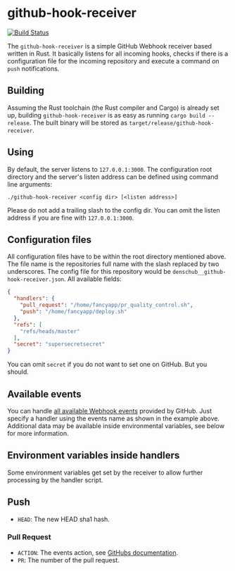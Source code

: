 # github-hook-receiver
[![Build Status](https://api.travis-ci.org/denschub/github-hook-receiver.svg)](http://travis-ci.org/denschub/github-hook-receiver)

The `github-hook-receiver` is a simple GitHub Webhook receiver based written in
Rust. It basically listens for all incoming hooks, checks if there is a
configuration file for the incoming repository and execute a command on `push`
notifications.

## Building

Assuming the Rust toolchain (the Rust compiler and Cargo) is already set up,
building `github-hook-receiver` is as easy as running `cargo build --release`.
The built binary will be stored as `target/release/github-hook-receiver`.

## Using

By default, the server listens to `127.0.0.1:3000`. The configuration root
directory and the server's listen address can be defined using command line
arguments:

```
./github-hook-receiver <config dir> [<listen address>]
```

Please do not add a trailing slash to the config dir. You can omit the listen
address if you are fine with `127.0.0.1:3000`.

## Configuration files

All configuration files have to be within the root directory mentioned above.
The file name is the repositories full name with the slash replaced by two
underscores. The config file for this repository would be
`denschub__github-hook-receiver.json`. All available fields:

```json
{
  "handlers": {
    "pull_request": "/home/fancyapp/pr_quality_control.sh",
    "push": "/home/fancyapp/deploy.sh"
  },
  "refs": [
    "refs/heads/master"
  ],
  "secret": "supersecretsecret"
}
```

You can omit `secret` if you do not want to set one on GitHub. But you should.

## Available events

You can handle [all available Webhook
events](https://developer.github.com/webhooks/#events) provided by GitHub. Just
specify a handler using the events name as shown in the example above.
Additional data may be available inside environmental variables, see below for
more information.

## Environment variables inside handlers

Some environment variables get set by the receiver to allow further processing
by the handler script.

## Push

* `HEAD`: The new HEAD sha1 hash.

### Pull Request

* `ACTION`: The events action, see [GitHubs documentation](https://developer.github.com/v3/activity/events/types/#pullrequestevent).
* `PR`: The number of the pull request.
